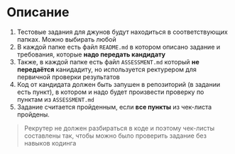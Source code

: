 # Описание
1. Тестовые задания для джунов будут находиться в соответствующих папках. Можно выбирать любой
2. В каждой папке есть файл `README.md` в котором описано задание и требования, которые **надо передать кандидату**
3. Также, в каждой папке есть файл `ASSESSMENT.md` который **не передаётся** канидадиту, но используется ректурером для первичной проверки результатов
4. Код от кандидата должен быть запушен в репозиторий (в задании есть пункт), в котором и надо будет произвести проверку по пунктам из `ASSESSMENT.md`
5. Задание считается пройденным, если **все пункты** из чек-листа пройдены. 
> Рекрутер не должен разбираться в коде и поэтому чек-листы составлены так, чтобы можно было проверить задание без навыков кодинга